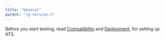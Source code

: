 ```yaml
---
title: "General"
parent: "rg-version-2"
---
```


Before you start testing, read [Compatibility](/ats/general/Compatibility) and [Deployment](/ats/general/deployment), for setting up ATS.

